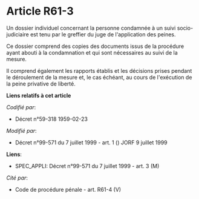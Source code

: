 # Article R61-3

Un dossier individuel concernant la personne condamnée à un suivi socio-judiciaire est tenu par le greffier du juge de
l'application des peines.

Ce dossier comprend des copies des documents issus de la procédure ayant abouti à la condamnation et qui sont nécessaires au
suivi de la mesure.

Il comprend également les rapports établis et les décisions prises pendant le déroulement de la mesure et, le cas échéant, au
cours de l'exécution de la peine privative de liberté.

**Liens relatifs à cet article**

_Codifié par_:

  - Décret n°59-318 1959-02-23

_Modifié par_:

  - Décret n°99-571 du 7 juillet 1999 - art. 1 () JORF 9 juillet 1999

**Liens**:

  - SPEC_APPLI: Décret n°99-571 du 7 juillet 1999 - art. 3 (M)

_Cité par_:

  - Code de procédure pénale - art. R61-4 (V)
